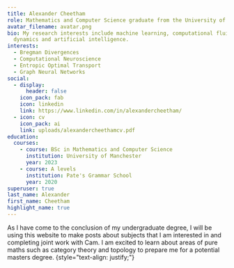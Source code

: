 ```yaml
---
title: Alexander Cheetham
role: Mathematics and Computer Science graduate from the University of Manchester
avatar_filename: avatar.png
bio: My research interests include machine learning, computational fluid
  dynamics and artificial intelligence.
interests:
  - Bregman Divergences
  - Computational Neuroscience
  - Entropic Optimal Transport
  - Graph Neural Networks
social:
  - display:
      header: false
    icon_pack: fab
    icon: linkedin
    link: https://www.linkedin.com/in/alexandercheetham/
  - icon: cv
    icon_pack: ai
    link: uploads/alexandercheethamcv.pdf
education:
  courses:
    - course: BSc in Mathematics and Computer Science
      institution: University of Manchester
      year: 2023
    - course: A levels
      institution: Pate's Grammar School
      year: 2020
superuser: true
last_name: Alexander
first_name: Cheetham
highlight_name: true
---
```

As I have come to the conclusion of my undergraduate degree, I will be using this website to make posts about subjects that I am interested in and completing joint work with Cam. I am excited to learn about areas of pure maths such as category theory and topology to prepare me for a potential masters degree. 
{style="text-align: justify;"}
